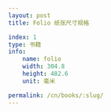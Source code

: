 ```yaml
---
layout: post
title: Folio 纸张尺寸规格

index: 1
type: 书籍
info:
    name: folio
    width: 304.8
    height: 482.6
    unit: 毫米

permalink: /cn/books/:slug/
---
```



